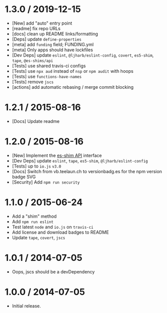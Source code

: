 1.3.0 / 2019-12-15
=================
  * [New] add "auto" entry point
  * [readme] fix repo URLs
  * [docs] clean up README links/formatting
  * [Deps] update `define-properties`
  * [meta] add `funding` field; FUNDING.yml
  * [meta] Only apps should have lockfiles
  * [Dev Deps] update `eslint`, `@ljharb/eslint-config`, `covert`, `es5-shim`, `tape`, `@es-shims/api`
  * [Tests] use shared travis-ci configs
  * [Tests] use `npx aud` instead of `nsp` or `npm audit` with hoops
  * [Tests] use `functions-have-names`
  * [Tests] remove `jscs`
  * [actions] add automatic rebasing / merge commit blocking

1.2.1 / 2015-08-16
=================
  * [Docs] Update readme

1.2.0 / 2015-08-16
=================
  * [New] Implement the [es-shim API](es-shims/api) interface
  * [Dev Deps] update `eslint`, `tape`, `es5-shim`, `@ljharb/eslint-config`
  * [Tests] up to `io.js` `v3.0`
  * [Docs] Switch from vb.teelaun.ch to versionbadg.es for the npm version badge SVG
  * [Security] Add `npm run security`

1.1.0 / 2015-06-24
=================
  * Add a "shim" method
  * Add `npm run eslint`
  * Test latest `node` and `io.js` on `travis-ci`
  * Add license and download badges to README
  * Update `tape`, `covert`, `jscs`

1.0.1 / 2014-07-05
=================
  * Oops, jscs should be a devDependency

1.0.0 / 2014-07-05
=================
  * Initial release.
